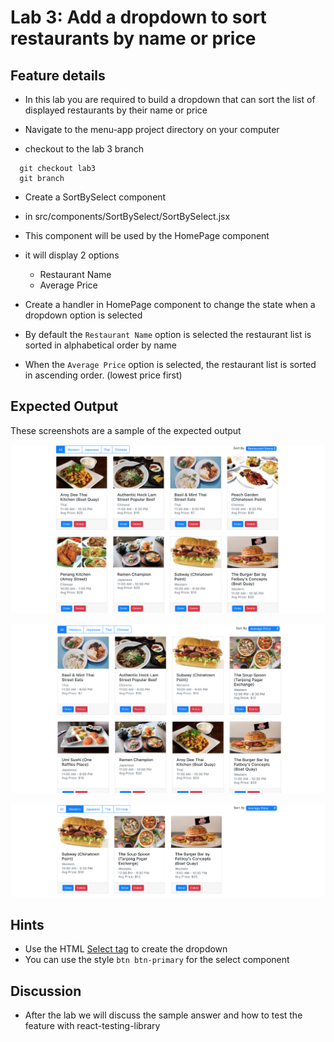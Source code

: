 # Lab 3: Add a dropdown to sort restaurants by name or price

## Feature details
- In this lab you are required to build a dropdown that can sort the list of displayed restaurants by their name or price 

- Navigate to the menu-app project directory on your computer
- checkout to the lab 3 branch
```
  git checkout lab3
  git branch
``` 

- Create a SortBySelect component
- in src/components/SortBySelect/SortBySelect.jsx
- This component will be used by the HomePage component
- it will display 2 options
  - Restaurant Name
  - Average Price

- Create a handler in HomePage component to change the state when a dropdown option is selected

- By default the `Restaurant Name` option is selected the restaurant list is sorted in alphabetical order by name
- When the `Average Price` option is selected, the restaurant list is sorted in ascending order. (lowest price first) 
  

## Expected Output
These screenshots are a sample of the expected output

![Upon first page load, restaurants are sorted by name](../../../.gitbook/assets/front-end-web-development/react/menu-app-labs/lab3-output-1.png)

![After Average Price option is selected, restaurants are sorted by price](../../../.gitbook/assets/front-end-web-development/react/menu-app-labs/lab3-output-2.png)

![Sorting also works with a cuisine selected](../../../.gitbook/assets/front-end-web-development/react/menu-app-labs/lab3-output-3.png)


## Hints
- Use the HTML [Select tag](https://www.w3schools.com/tags/tag_select.asp) to create the dropdown 
- You can use the style `btn btn-primary` for the select component 

## Discussion
- After the lab we will discuss the sample answer and how to test the feature with react-testing-library